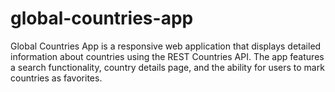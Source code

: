 # global-countries-app
Global Countries App is a responsive web application that displays detailed information about countries using the REST Countries API. The app features a search functionality, country details page, and the ability for users to mark countries as favorites.
